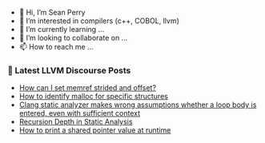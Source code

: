 - 👋 Hi, I’m Sean Perry
- 👀 I’m interested in compilers (c++, COBOL, llvm)
- 🌱 I’m currently learning ...
- 💞️ I’m looking to collaborate on ...
- 📫 How to reach me ...

<!---
s66perry/s66perry is a ✨ special ✨ repository because its `README.md` (this file) appears on your GitHub profile.
You can click the Preview link to take a look at your changes.
--->
### 📕 Latest LLVM Discourse Posts

<!-- DISCOURSE-LLVM:START -->
- [How can I set memref strided and offset?](https://discourse.llvm.org/t/how-can-i-set-memref-strided-and-offset/69492#post_1)
- [How to identify malloc for specific structures](https://discourse.llvm.org/t/how-to-identify-malloc-for-specific-structures/69490#post_1)
- [Clang static analyzer makes wrong assumptions whether a loop body is entered, even with sufficient context](https://discourse.llvm.org/t/clang-static-analyzer-makes-wrong-assumptions-whether-a-loop-body-is-entered-even-with-sufficient-context/69229#post_2)
- [Recursion Depth in Static Analysis](https://discourse.llvm.org/t/recursion-depth-in-static-analysis/63832#post_6)
- [How to print a shared pointer value at runtime](https://discourse.llvm.org/t/how-to-print-a-shared-pointer-value-at-runtime/69266#post_5)
<!-- DISCOURSE-LLVM:END -->
